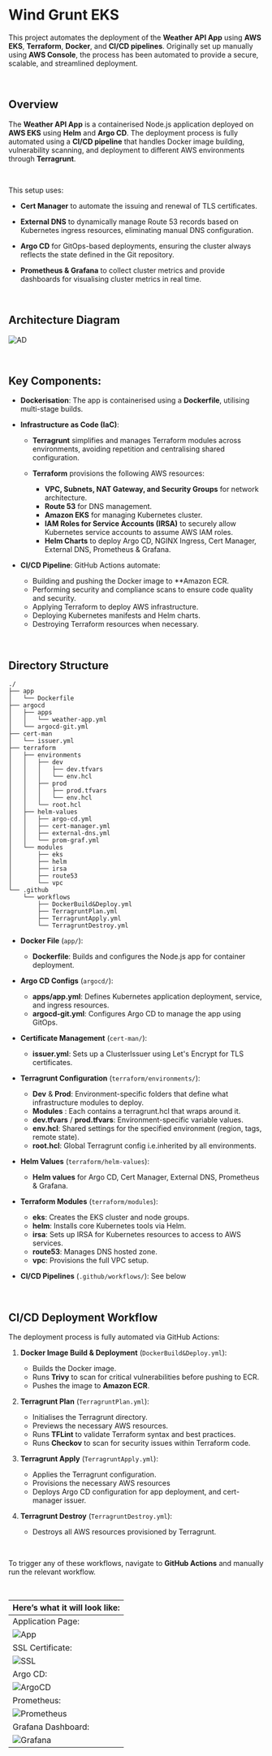 # Wind Grunt EKS

This project automates the deployment of the **Weather API App** using **AWS EKS**, **Terraform**, **Docker**, and **CI/CD pipelines**. Originally set up manually using **AWS Console**, the process has been automated to provide a secure, scalable, and streamlined deployment.

<br>

## Overview

The **Weather API App** is a containerised Node.js application deployed on **AWS EKS** using **Helm** and **Argo CD**. The deployment process is fully automated using a **CI/CD pipeline** that handles Docker image building, vulnerability scanning, and deployment to different AWS environments through **Terragrunt**.

<br>

This setup uses:


- **Cert Manager** to automate the issuing and renewal of TLS certificates.

- **External DNS** to dynamically manage Route 53 records based on Kubernetes ingress resources, eliminating manual DNS configuration.

- **Argo CD** for GitOps-based deployments, ensuring the cluster always reflects the state defined in the Git repository.

- **Prometheus & Grafana** to collect cluster metrics and provide dashboards for visualising cluster metrics in real time.

<br>

## Architecture Diagram

![AD](https://raw.githubusercontent.com/JunedConnect/project-bravo-terragrunt/main/images/Architecture%20Diagram.png)

<br>

## Key Components:

- **Dockerisation**: The app is containerised using a **Dockerfile**, utilising multi-stage builds.

- **Infrastructure as Code (IaC)**:

    - **Terragrunt** simplifies and manages Terraform modules across environments, avoiding repetition and centralising shared configuration.

    - **Terraform** provisions the following AWS resources:
        - **VPC, Subnets, NAT Gateway, and Security Groups** for network architecture.
        - **Route 53** for DNS management.
        - **Amazon EKS** for managing Kubernetes cluster.
        - **IAM Roles for Service Accounts (IRSA)** to securely allow Kubernetes service accounts to assume AWS IAM roles.
        - **Helm Charts** to deploy Argo CD, NGINX Ingress, Cert Manager, External DNS, Prometheus & Grafana.

- **CI/CD Pipeline**: GitHub Actions automate:
    - Building and pushing the Docker image to **Amazon ECR.
    - Performing security and compliance scans to ensure code quality and security.
    - Applying Terraform to deploy AWS infrastructure.
    - Deploying Kubernetes manifests and Helm charts.
    - Destroying Terraform resources when necessary.

<br>

## Directory Structure

```
./
├── app
│   └── Dockerfile
├── argocd
│   ├── apps
│   │   └── weather-app.yml
│   └── argocd-git.yml
├── cert-man
│   └── issuer.yml
├── terraform
│   ├── environments
│   │   ├── dev
│   │   │   ├── dev.tfvars
│   │   │   └── env.hcl
│   │   ├── prod
│   │   │   ├── prod.tfvars
│   │   │   └── env.hcl
│   │   └── root.hcl
│   ├── helm-values
│   │   ├── argo-cd.yml
│   │   ├── cert-manager.yml
│   │   ├── external-dns.yml
│   │   └── prom-graf.yml
│   └── modules
│       ├── eks
│       ├── helm
│       ├── irsa
│       ├── route53
│       └── vpc
└── .github
    └── workflows
        ├── DockerBuild&Deploy.yml
        ├── TerragruntPlan.yml
        ├── TerragruntApply.yml
        └── TerragruntDestroy.yml
```

- **Docker File** (`app/`):
    - **Dockerfile**: Builds and configures the Node.js app for container deployment.

- **Argo CD Configs** (`argocd/`):
    - **apps/app.yml**: Defines Kubernetes application deployment, service, and ingress resources.
    - **argocd-git.yml**: Configures Argo CD to manage the app using GitOps.

- **Certificate Management** (`cert-man/`):
    - **issuer.yml**: Sets up a ClusterIssuer using Let's Encrypt for TLS certificates.

- **Terragrunt Configuration** (`terraform/environments/`):
    - **Dev** & **Prod**: Environment-specific folders that define what infrastructure modules to deploy.
    - **Modules** : Each contains a terragrunt.hcl that wraps around it.
    - **dev.tfvars** / **prod.tfvars**: Environment-specific variable values.
    - **env.hcl**: Shared settings for the specified environment (region, tags, remote state).
    - **root.hcl**: Global Terragrunt config i.e.inherited by all environments.

- **Helm Values** (`terraform/helm-values`):
    - **Helm values** for Argo CD, Cert Manager, External DNS, Prometheus & Grafana.

- **Terraform Modules** (`terraform/modules`):
    - **eks**: Creates the EKS cluster and node groups.
    - **helm**: Installs core Kubernetes tools via Helm.
    - **irsa**: Sets up IRSA for Kubernetes resources to access to AWS services.
    - **route53**: Manages DNS hosted zone.
    - **vpc**: Provisions the full VPC setup.

- **CI/CD Pipelines** (`.github/workflows/`): See below

<br>


## CI/CD Deployment Workflow

The deployment process is fully automated via GitHub Actions:

1. **Docker Image Build & Deployment** (`DockerBuild&Deploy.yml`):
    - Builds the Docker image.
    - Runs **Trivy** to scan for critical vulnerabilities before pushing to ECR.
    - Pushes the image to **Amazon ECR**.

2. **Terragrunt Plan** (`TerragruntPlan.yml`):
    - Initialises the Terragrunt directory.
    - Previews the necessary AWS resources.
    - Runs **TFLint** to validate Terraform syntax and best practices.
    - Runs **Checkov** to scan for security issues within Terraform code.

3. **Terragrunt Apply** (`TerragruntApply.yml`):
    - Applies the Terragrunt configuration.
    - Provisions the necessary AWS resources
    - Deploys Argo CD configuration for app deployment, and cert-manager issuer.

4. **Terragrunt Destroy** (`TerragruntDestroy.yml`):
    - Destroys all AWS resources provisioned by Terragrunt.

<br>

To trigger any of these workflows, navigate to **GitHub Actions** and manually run the relevant workflow.

<br>

|Here’s what it will look like:|
|-------|
|Application Page:|
| ![App](https://raw.githubusercontent.com/JunedConnect/project-bravo-terragrunt/main/images/App%20Page.png) |
|SSL Certificate:|
| ![SSL](https://raw.githubusercontent.com/JunedConnect/project-bravo-terragrunt/main/images/SSL%20Certificate.png) |
|Argo CD:|
| ![ArgoCD](https://raw.githubusercontent.com/JunedConnect/project-bravo-terragrunt/main/images/ArgoCD%20Page.png) |
|Prometheus:|
| ![Prometheus](https://raw.githubusercontent.com/JunedConnect/project-bravo-terragrunt/main/images/Prometheus%20Page.png) |
|Grafana Dashboard:|
| ![Grafana](https://raw.githubusercontent.com/JunedConnect/project-bravo-terragrunt/main/images/Grafana%20Dashboard.png) |
